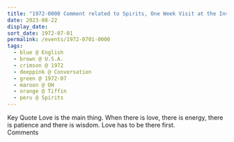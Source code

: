 ```yaml
---
title: "1972-0000 Comment related to Spirits, One Week Visit at the Invitation of a Seeking Group Lotus, around Tiffin, OH, U.S.A."
date: 2023-08-22
display_date: 
sort_date: 1972-07-01
permalink: /events/1972-0701-0000
tags:
  - blue @ English
  - brown @ U.S.A.
  - crimson @ 1972
  - deeppink @ Conversation
  - green @ 1972-07
  - maroon @ OH
  - orange @ Tiffin
  - peru @ Spirits
---
```


<wave-list>
  <list-title color="green" width="75">Key Quote</list-title>
  <list-item color="BlanchedAlmond"  width="200">Love is the main thing. When there is love, there is energy, there is patience and there is wisdom. Love has to be there first.</list-item>
  <list-item color="Lavender"></list-item>
  <list-item color="BlanchedAlmond"></list-item>
</wave-list>

<br>

<wave-list>
  <list-title color="green" width="75">Comments</list-title>
  <list-item color="BlanchedAlmond"  width="200"></list-item>
  <list-item color="Lavender"></list-item>
  <list-item color="BlanchedAlmond"></list-item>
</wave-list>